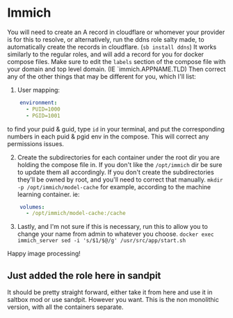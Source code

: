 # Immich

You will need to create an A record in cloudflare or whomever your provider is for this to resolve, or alternatively, run the ddns role salty made, to automatically create the records in cloudflare. (`sb install ddns`) It works similarly to the regular roles, and will add a record for you for docker compose files. Make sure to edit the `labels` section of the compose file with your domain and top level domain. (IE `immich.APPNAME.TLD) Then correct any of the other things that may be different for you, which I'll list:

1. User mapping:

```yaml
    environment:
      - PUID=1000
      - PGID=1001
```

to find your puid & guid, type `id` in your terminal, and put the corresponding numbers in each puid & pgid env in the compose. This will correct any permissions issues.

2. Create the subdirectories for each container under the root dir you are holding the compose file in. If you don't like the `/opt/immich` dir be sure to update them all accordingly. If you don't create the subdirectories they'll be owned by root, and you'll need to correct that manually.
`mkdir -p /opt/immich/model-cache` for example, according to the machine learning container.
ie:

```yaml
    volumes:
      - /opt/immich/model-cache:/cache
```

3. Lastly, and I'm not sure if this is necessary, run this to allow you to change your name from admin to whatever you choose. `docker exec immich_server sed -i 's/$1/$@/g' /usr/src/app/start.sh`

Happy image processing!

## Just added the role here in sandpit

It should be pretty straight forward, either take it from here and use it in saltbox mod or use sandpit. However you want. This is the non monolithic version, with all the containers separate.
